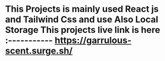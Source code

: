 # This Projects is mainly used React js and Tailwind Css and use Also Local Storage This projects live link is here :-----------   https://garrulous-scent.surge.sh/
